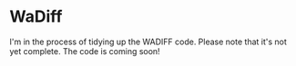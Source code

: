 # WaDiff
I'm in the process of tidying up the WADIFF code. Please note that it's not yet complete. The code is coming soon!
